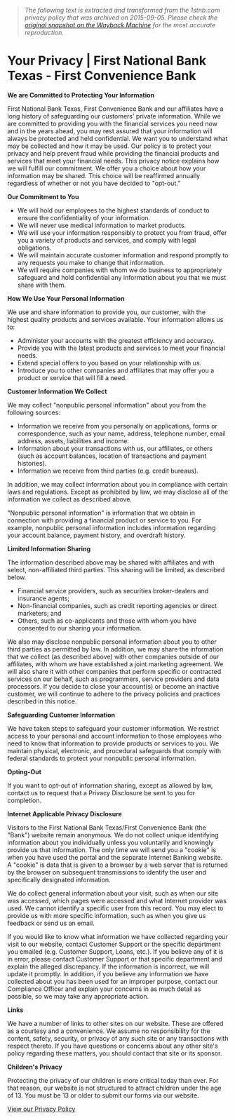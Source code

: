 > *The following text is extracted and transformed from the 1stnb.com privacy policy that was archived on 2015-09-05. Please check the [original snapshot on the Wayback Machine](https://web.archive.org/web/20150905131411id_/https%3A//www.1stnb.com/fraudprevention/your-privacy) for the most accurate reproduction.*

# Your Privacy | First National Bank Texas - First Convenience Bank

**We are Committed to Protecting Your Information**

First National Bank Texas, First Convenience Bank and our affiliates have a long history of safeguarding our customers' private information. While we are committed to providing you with the financial services you need now and in the years ahead, you may rest assured that your information will always be protected and held confidential. We want you to understand what may be collected and how it may be used. Our policy is to protect your privacy and help prevent fraud while providing the financial products and services that meet your financial needs. This privacy notice explains how we will fulfill our commitment. We offer you a choice about how your information may be shared. This choice will be reaffirmed annually regardless of whether or not you have decided to "opt-out."

 **Our Commitment to You**

  * We will hold our employees to the highest standards of conduct to ensure the confidentiality of your information.
  * We will never use medical information to market products.
  * We will use your information responsibly to protect you from fraud, offer you a variety of products and services, and comply with legal obligations.
  * We will maintain accurate customer information and respond promptly to any requests you make to change that information.
  * We will require companies with whom we do business to appropriately safeguard and hold confidential any information about you that we must share with them.



 **How We Use Your Personal Information**

We use and share information to provide you, our customer, with the highest quality products and services available. Your information allows us to:

  * Administer your accounts with the greatest efficiency and accuracy.
  * Provide you with the latest products and services to meet your financial needs.
  * Extend special offers to you based on your relationship with us.
  * Introduce you to other companies and affiliates that may offer you a product or service that will fill a need.



 **Customer Information We Collect**

We may collect "nonpublic personal information" about you from the following sources:

  * Information we receive from you personally on applications, forms or correspondence, such as your name, address, telephone number, email address, assets, liabilities and income.
  * Information about your transactions with us, our affiliates, or others (such as account balances, location of transactions and payment histories).
  * Information we receive from third parties (e.g. credit bureaus).



In addition, we may collect information about you in compliance with certain laws and regulations. Except as prohibited by law, we may disclose all of the information we collect as described above.

"Nonpublic personal information" is information that we obtain in connection with providing a financial product or service to you. For example, nonpublic personal information includes information regarding your account balance, payment history, and overdraft history.

 **Limited Information Sharing**

The information described above may be shared with affiliates and with select, non-affiliated third parties. This sharing will be limited, as described below.

  * Financial service providers, such as securities broker-dealers and insurance agents;
  * Non-financial companies, such as credit reporting agencies or direct marketers; and
  * Others, such as co-applicants and those with whom you have consented to our sharing your information.



We also may disclose nonpublic personal information about you to other third parties as permitted by law. In addition, we may share the information that we collect (as described above) with other companies outside of our affiliates, with whom we have established a joint marketing agreement. We will also share it with other companies that perform specific or contracted services on our behalf, such as programmers, service providers and data processors. If you decide to close your account(s) or become an inactive customer, we will continue to adhere to the privacy policies and practices described in this notice.

 **Safeguarding Customer Information**

We have taken steps to safeguard your customer information. We restrict access to your personal and account information to those employees who need to know that information to provide products or services to you. We maintain physical, electronic, and procedural safeguards that comply with federal standards to protect your nonpublic personal information.

 **Opting-Out**

If you want to opt-out of information sharing, except as allowed by law, contact us to request that a Privacy Disclosure be sent to you for completion.

 **Internet Applicable Privacy Disclosure**

Visitors to the First National Bank Texas/First Convenience Bank (the "Bank") website remain anonymous. We do not collect unique identifying information about you individually unless you voluntarily and knowingly provide us that information. The only time we will send you a "cookie" is when you have used the portal and the separate Internet Banking website. A "cookie" is data that is given to a browser by a web server that is returned by the browser on subsequent transmissions to identify the user and specifically designated information.

We do collect general information about your visit, such as when our site was accessed, which pages were accessed and what Internet provider was used. We cannot identify a specific user from this record. You may elect to provide us with more specific information, such as when you give us feedback or send us an email.

If you would like to know what information we have collected regarding your visit to our website, contact Customer Support or the specific department you emailed (e.g. Customer Support, Loans, etc.). If you believe any of it is in error, please contact Customer Support or that specific department and explain the alleged discrepancy. If the information is incorrect, we will update it promptly. In addition, if you believe any information we have collected about you has been used for an improper purpose, contact our Compliance Officer and explain your concerns in as much detail as possible, so we may take any appropriate action.

 **Links**

We have a number of links to other sites on our website. These are offered as a courtesy and a convenience. We assume no responsibility for the content, safety, security, or privacy of any such site or any transactions with respect thereto. If you have questions or concerns about any other site's policy regarding these matters, you should contact that site or its sponsor.

 **Children's Privacy**

Protecting the privacy of our children is more critical today than ever. For that reason, our website is not structured to attract children under the age of 13. You must be 13 or older to submit our forms via our website.

[View our Privacy Policy](https://web.archive.org/sites/fnbt/files/PDFs/Privacy-Notice.pdf)
